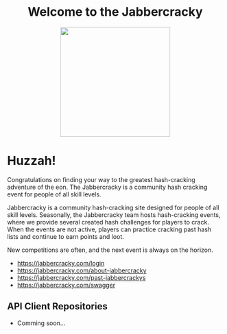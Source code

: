 <h1 align="center">Welcome to the Jabbercracky</h1>
<p align="center">
  <img width="256" height="256" src="https://jabbercracky.com/static/img/favicon.ico">
</p>

# Huzzah!
Congratulations on finding your way to the greatest hash-cracking adventure of the eon. The Jabbercracky is a community hash cracking event for people of all skill levels.

Jabbercracky is a community hash-cracking site designed for people of all skill levels. Seasonally, the Jabbercracky team hosts hash-cracking events, where we provide several created hash challenges for players to crack. When the events are not active, players can practice cracking past hash lists and continue to earn points and loot.

New competitions are often, and the next event is always on the horizon. 

- https://jabbercracky.com/login
- https://jabbercracky.com/about-jabbercracky
- https://jabbercracky.com/past-jabbercrackys
- https://jabbercracky.com/swagger

## API Client Repositories
- Comming soon...
